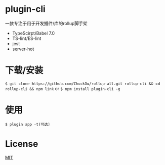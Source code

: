 # plugin-cli

一款专注于用于开发插件/库的rollup脚手架

* TypeScirpt/Babel 7.0
* TS-lint/ES-lint
* jest
* server-hot

# 下载/安装
`$ git clone https://github.com/ChuckOu/rollup-all.git rollup-cli && cd rollup-cli && npm link`
or
`$ npm install plugin-cli -g`

# 使用
`$ plugin app -t(可选)`

# License
[MIT](http://opensource.org/licenses/MIT)

